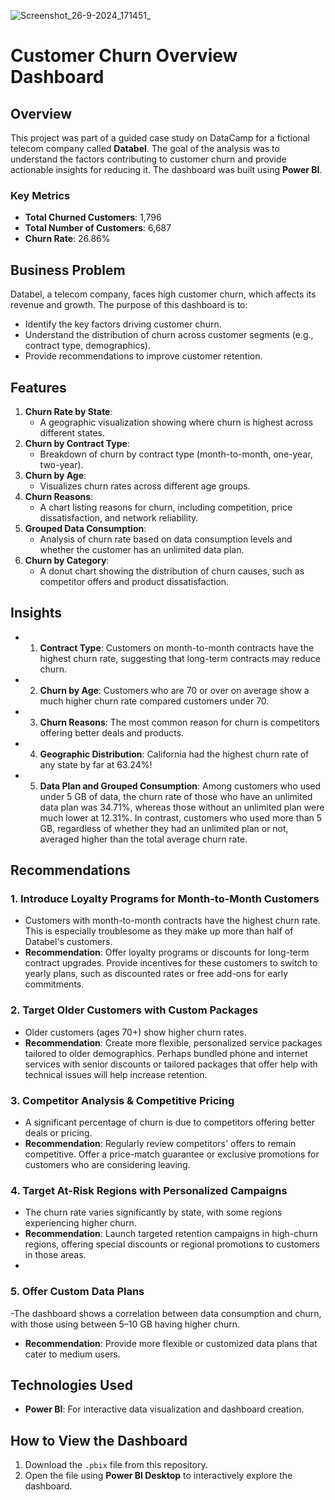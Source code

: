![Screenshot_26-9-2024_171451_](https://github.com/user-attachments/assets/d02c25e6-76d5-4e79-9c9f-d33215136528)

# Customer Churn Overview Dashboard

## Overview
This project was part of a guided case study on DataCamp for a fictional telecom company called **Databel**. The goal of the analysis was to understand the factors contributing to customer churn and provide actionable insights for reducing it. The dashboard was built using **Power BI**.

### Key Metrics
- **Total Churned Customers**: 1,796
- **Total Number of Customers**: 6,687
- **Churn Rate**: 26.86%

## Business Problem
Databel, a telecom company, faces high customer churn, which affects its revenue and growth. The purpose of this dashboard is to:
- Identify the key factors driving customer churn.
- Understand the distribution of churn across customer segments (e.g., contract type, demographics).
- Provide recommendations to improve customer retention.

## Features
1. **Churn Rate by State**:
   - A geographic visualization showing where churn is highest across different states.
2. **Churn by Contract Type**:
   - Breakdown of churn by contract type (month-to-month, one-year, two-year).
3. **Churn by Age**:
   - Visualizes churn rates across different age groups.
4. **Churn Reasons**:
   - A chart listing reasons for churn, including competition, price dissatisfaction, and network reliability.
5. **Grouped Data Consumption**:
   - Analysis of churn rate based on data consumption levels and whether the customer has an unlimited data plan.
6. **Churn by Category**:
   - A donut chart showing the distribution of churn causes, such as competitor offers and product dissatisfaction.

## Insights
- 1. **Contract Type**: Customers on month-to-month contracts have the highest churn rate, suggesting that long-term contracts may reduce churn.
- 2. **Churn by Age**: Customers who are 70 or over on average show a much higher churn rate compared customers under 70.
- 3. **Churn Reasons**: The most common reason for churn is competitors offering better deals and products.
- 4. **Geographic Distribution**: California had the highest churn rate of any state by far at 63.24%!
- 5. **Data Plan and Grouped Consumption**: Among customers who used under 5 GB of data, the churn rate of those who have an unlimited data plan was 34.71%, whereas those without an unlimited plan were much lower at 12.31%. In contrast, customers who used more than 5 GB, regardless of whether they had an unlimited plan or not, averaged higher than the total average churn rate.


## Recommendations
### 1. **Introduce Loyalty Programs for Month-to-Month Customers**
   -  Customers with month-to-month contracts have the highest churn rate. This is especially troublesome as they make up more than half of Databel's customers.
   - **Recommendation**: Offer loyalty programs or discounts for long-term contract upgrades. Provide incentives for these customers to switch to yearly plans, such as discounted rates or free add-ons for early commitments.

### 2. **Target Older Customers with Custom Packages**
   - Older customers (ages 70+) show higher churn rates. 
   - **Recommendation**: Create more flexible, personalized service packages tailored to older demographics. Perhaps bundled phone and internet services with senior discounts or tailored packages that offer help with technical issues will help increase retention. 
     
### 3. **Competitor Analysis & Competitive Pricing**
   - A significant percentage of churn is due to competitors offering better deals or pricing.
   - **Recommendation**: Regularly review competitors' offers to remain competitive. Offer a price-match guarantee or exclusive promotions for customers who are considering leaving.

### 4. **Target At-Risk Regions with Personalized Campaigns**
   - The churn rate varies significantly by state, with some regions experiencing higher churn.
   - **Recommendation**: Launch targeted retention campaigns in high-churn regions, offering special discounts or regional promotions to customers in those areas.
   - 
### 5. **Offer Custom Data Plans**
   -The dashboard shows a correlation between data consumption and churn, with those using between 5–10 GB having higher churn.
   - **Recommendation**: Provide more flexible or customized data plans that cater to medium users. 




## Technologies Used
- **Power BI**: For interactive data visualization and dashboard creation.

## How to View the Dashboard
1. Download the `.pbix` file from this repository.
2. Open the file using **Power BI Desktop** to interactively explore the dashboard.

